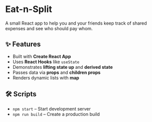 # Eat-n-Split

A small React app to help you and your friends keep track of shared expenses and see who should pay whom.

## ✨ Features
- Built with **Create React App**
- Uses **React Hooks** like `useState`
- Demonstrates **lifting state up** and **derived state**
- Passes data via **props** and **children props**
- Renders dynamic lists with **map**

## 🛠️ Scripts
- `npm start` – Start development server
- `npm run build` – Create a production build


